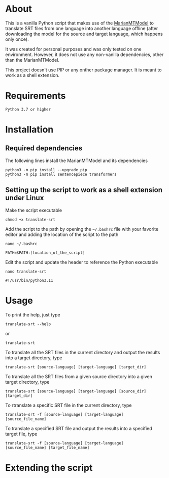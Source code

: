 # About
This is a vanilla Python script that makes use of the [MarianMTModel](https://huggingface.co/docs/transformers/en/model_doc/marian)
to translate SRT files from one language into another language offline (after downloading the model for the source and target language, which happens only once).

It was created for personal purposes and was only tested on one environment. However, it does not use any non-vanilla dependencies, other than the MarianMTModel.

This project doesn't use PIP or any onther package manager. It is meant to work as a shell extension. 

# Requirements
```
Python 3.7 or higher
```


# Installation

## Required dependencies
The following lines install the MarianMTModel and its dependencies
```
python3 -m pip install --upgrade pip
python3 -m pip install sentencepiece transformers
```

## Setting up the script to work as a shell extension under Linux
Make the script executable
```
chmod +x translate-srt
```

Add the script to the path by opening the `~/.bashrc` file with your favorite editor and adding the location of the script to the path
```
nano ~/.bashrc
```
```
PATH=$PATH:[location_of_the_script]
```

Edit the script and update the header to reference the Python executable
```
nano translate-srt
```
```
#!/usr/bin/python3.11
```


# Usage
To print the help, just type
```
translate-srt --help
```
or
```
translate-srt
```

To translate all the SRT files in the current directory and output the results into a target directory, type
```
translate-srt [source-language] [target-language] [target_dir]
```

To translate all the SRT files from a given source directory into a given target directory, type
```
translate-srt [source-language] [target-language] [source_dir] [target_dir]
```

To rtranslate a specific SRT file in the current directory, type
```
translate-srt -f [source-language] [target-language] [source_file_name]
```

To translate a specified SRT file and output the results into a specified target file, type
```
translate-srt -f [source-language] [target-language] [source_file_name] [target_file_name]
```


# Extending the script

